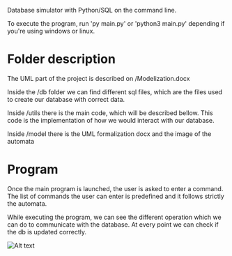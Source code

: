 Database simulator with Python/SQL on the command line.

To execute the program, run 'py main.py' or 'python3 main.py' 
depending if you're using windows or linux.


# Folder description
The UML part of the project is described on /Modelization.docx

Inside the /db folder we can find different sql files, which are the 
files used to create our database with correct data.

Inside /utils there is the main code, which will be described bellow.
This code is the implementation of how we would interact with our database.

Inside /model there is the UML formalization docx and the image of the automata

# Program 

Once the main program is launched, the user is asked to enter a command. 
The list of commands the user can enter is predefined and it follows strictly 
the automata. 

While executing the program, we can see the different operation which we can 
do to communicate with the database. At every point we can check if the db is
updated correctly.



![Alt text](/model/automaotn.jpg "Optional title")